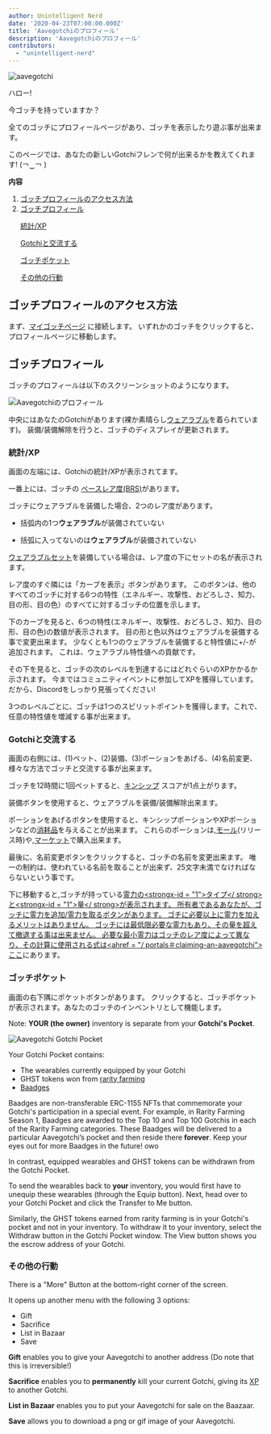 ```yaml
---
author: Unintelligent Nerd
date: '2020-04-23T07:00:00.000Z'
title: 'Aavegotchiのプロフィール'
description: 'Aavegotchiのプロフィール'
contributors:
  - "unintelligent-nerd"
---
```


<div class="headerImageContainer">
<img class="headerImage" src="/aavegotchi-profile/aavegotchi.png" alt="aavegotchi" />
<p class="headerImageText">ハロー!</p>
</div>

今ゴッチを持っていますか？

全てのゴッチにプロフィールページがあり、ゴッチを表示したり遊ぶ事が出来ます。

このページでは、あなたの新しいGotchiフレンで何が出来るかを教えてくれます! (￢‿￢ )

<div class="contentsBox">

**内容**

<ol>
<li><a href=#accessing-your-gotchi-profile>ゴッチプロフィールのアクセス方法</a></li>
<li><a href=#gotchi-profile>ゴッチプロフィール</a></li>
<p><a href=#stats-xp>統計/XP</a></p>
<p><a href=#interact-with-your-gotchi>Gotchiと交流する</a></p>
<p><a href=#gotchi-pocket>ゴッチポケット</a></p>
<p><a href=#more-actions>その他の行動</a></p>
</ol>

</div>

## ゴッチプロフィールのアクセス方法

まず、[マイゴッチページ](https://aavegotchi.com/aavegotchis) に接続します。 いずれかのゴッチをクリックすると、プロフィールページに移動します。

## ゴッチプロフィール

ゴッチのプロフィールは以下のスクリーンショットのようになります。

<img class = "bodyImage" src = "/aavegotchi-profile/aavegotchi-profile.png" alt = "Aavegotchiのプロフィール" />

中央にはあなたのGotchiがあります(裸か素晴らし[ウェアラブル](/wearables)を着られています)。 装備/装備解除を行うと、ゴッチのディスプレイが更新されます。

### 統計/XP

画面の左端には、Gotchiの統計/XPが表示されてます。

一番上には、ゴッチの [ベースレア度(BRS)](/rarity-farming#base-rarity-score)があります。

ゴッチにウェアラブルを装備した場合、2つのレア度があります。

* 括弧内の1つ**ウェアラブル**が装備されていない

* 括弧に入ってないのは**ウェアラブル**が装備されていない

[ウェアラブルセット](/sets)を装備している場合は、レア度の下にセットの名が表示されます。

レア度のすぐ隣には「カーブを表示」ボタンがあります。 このボタンは、他のすべてのゴッチに対する6つの特性（エネルギー、攻撃性、おどろしさ、知力、目の形、目の色）のすべてに対するゴッチの位置を示します。

下のカーブを見ると、6つの特性(エネルギー、攻撃性、おどろしさ、知力、目の形、目の色)の数値が表示されます。 目の形と色以外はウェアラブルを装備する事で変更出来ます。 少なくとも1つのウェアラブルを装備すると特性値に+/-が追加されます。 これは、ウェアラブル特性値への貢献です。

その下を見ると、ゴッチの次のレベルを到達するにはどれぐらいのXPかかるか示されます。 今まではコミュニティイベントに参加してXPを獲得しています。 だから、Discordをしっかり見張ってください!

3つのレベルごとに、ゴッチは1つのスピリットポイントを獲得します。これで、任意の特性値を増減する事が出来ます。

### Gotchiと交流する

画面の右側には、(1)ペット、(2)装備、(3)ポーションをあげる、(4)名前変更、様々な方法でゴッチと交流する事が出来ます。

ゴッチを12時間に1回ペットすると、[キンシップ](/traits#kinship) スコアが1点上がります。

装備ボタンを使用すると、ウェアラブルを装備/装備解除出来ます。

ポーションをあげるボタンを使用すると、キンシップポーションやXPポーションなどの[消耗品](/ウエラブル#消耗品)を与えることが出来ます。 これらのポーションは,[モール](/モール)(リリース時)や,[マーケット](/マーケット)で購入出来ます。

最後に、名前変更ボタンをクリックすると、ゴッチの名前を変更出来ます。 唯一の制約は、使われている名前を取ることが出来ず、25文字未満でなければならないという事です。

下に移動すると,ゴッチが持っている[霊力の<strongx-id = "1">タイプ</ strong>と<strongx-id = "1">量</ strong>が表示されます。 所有者であるあなたが、ゴッチに霊力を追加/霊力を取るボタンがあります。 ゴチに必要以上に霊力を加えるメリットはありません。 ゴッチには最低限必要な霊力もあり、その量を超えて撤退する事は出来ません。 必要な最小霊力はゴッチのレア度によって異なり、その計算に使用される式は<ahref = "/ portals＃claiming-an-aavegotchi">ここ](/glossary#霊力)にあります。

### ゴッチポケット

画面の右下隅にポケットボタンがあります。 クリックすると、ゴッチポケットが表示されます。あなたのゴッチのインベントリとして機能します。

Note: **YOUR (the owner)** inventory is separate from your **Gotchi's Pocket**.

<img class = "bodyImage" src = "/aavegotchi-profile/aavegotchi-gotchi-pocket.png" alt = "Aavegotchi Gotchi Pocket" />

Your Gotchi Pocket contains:

* The wearables currently equipped by your Gotchi
* GHST tokens won from [rarity farming](/rarity-farming)
* [Baadges](/baadge)

Baadges are non-transferable ERC-1155 NFTs that commemorate your Gotchi's participation in a special event. For example, in Rarity Farming Season 1, Baadges are awarded to the Top 10 and Top 100 Gotchis in each of the Rarity Farming categories. These Baadges will be delivered to a particular Aavegotchi’s pocket and then reside there **forever**. Keep your eyes out for more Baadges in the future! owo

In contrast, equipped wearables and GHST tokens can be withdrawn from the Gotchi Pocket.

To send the wearables back to **your** inventory, you would first have to unequip these wearables (through the Equip button). Next, head over to your Gotchi Pocket and click the Transfer to Me button.

Similarly, the GHST tokens earned from rarity farming is in your Gotchi's pocket and not in your inventory. To withdraw it to your inventory, select the Withdraw button in the Gotchi Pocket window. The View button shows you the escrow address of your Gotchi.

### その他の行動

There is a "More" Button at the bottom-right corner of the screen.

It opens up another menu with the following 3 options:

* Gift
* Sacrifice
* List in Bazaar
* Save

**Gift** enables you to give your Aavegotchi to another address (Do note that this is irreversible!)

**Sacrifice** enables you to **permanently** kill your current Gotchi, giving its [XP](/traits#experience) to another Gotchi.

**List in Bazaar** enables you to put your Aavegotchi for sale on the Baazaar.

**Save** allows you to download a png or gif image of your Aavegotchi.